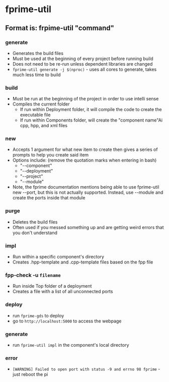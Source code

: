 # fprime-util
## Format is: frpime-util "command"
### generate
- Generates the build files
- Must be used at the beginning of every project before running build
- Does not need to be re-run unless dependent libraries are changed
- `fprime-util generate -j $(nproc)` - uses all cores to generate, takes much less time to build
### build
- Must be run at the beginning of the project in order to use intelli sense
- Compiles the current folder
	-  If run within Deployment folder, it will compile the code to create the executable file
	-  If run within Components folder, will create the "component name"Ai cpp, hpp, and xml files
### new
-   Accepts 1 argument for what new item to create then gives a series of prompts to help you create said item
- Options include: (remove the quotation marks when entering in bash)
	- "--component" 
	- "--deployment"
	- "--project"
	- "--module"
- Note, the fprime documentation mentions being able to use fprime-util new --port, but this is not actually supported. Instead, use --module and create the ports inside that module
### purge
- Deletes the build files
- Often used if you messed something up and are getting weird errors that you don't understand
### impl
- Run within a specific component's directory
- Creates .hpp-template and .cpp-template files based on the fpp file
### fpp-check -u `filename`
- Run inside Top folder of a deployment
- Creates a file with a list of all unconnected ports
### deploy
 - run `fprime-gds` to deploy
 - go to `http://localhost:5000` to access the webpage
### generate 
 - run `fprime-util impl` in the component's local directory
### error
 - `[WARNING] Failed to open port with status -9 and errno 98 fprime` - just reboot the pi

 
